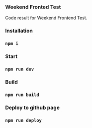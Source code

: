 ### Weekend Fronted Test
Code result for Weekend Frontend Test.

### Installation
### `npm i`

### Start
### `npm run dev`

### Build
### `npm run build`

### Deploy to github page
### `npm run deploy`